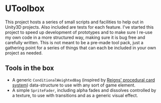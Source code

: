 # UToolbox

This project hosts a series of small scripts and facilities to help out in Unity3D projects. Also included are tests for each feature. I've started this project to speed up development of prototypes and to make sure I re-use my own code in a more structured way, making sure it is bug free and carefully written. This is not meant to be a pre-made tool pack, just a gathering point for a series of things that can each be included in your own project as needed.

## Tools in the box

- A generic `ConditionalWeightedBag` (inspired by [Reigns' procedural card system]()) data-structure to use with any sort of game element.
- A simple `SpriteFader`, including alpha fades and dissolves controlled by a texture, to use with transitions and as a generic visual effect.
